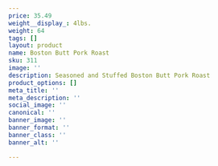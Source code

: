 ```yaml
---
price: 35.49
weight__display_: 4lbs.
weight: 64
tags: []
layout: product
name: Boston Butt Pork Roast
sku: 311
image: ''
description: Seasoned and Stuffed Boston Butt Pork Roast
product_options: []
meta_title: ''
meta_description: ''
social_image: ''
canonical: ''
banner_image: ''
banner_format: ''
banner_class: ''
banner_alt: ''

---
```

